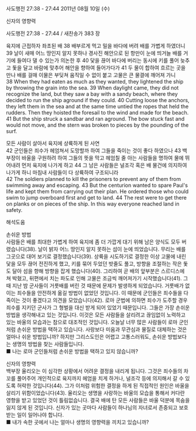 사도행전 27:38 - 27:44 
2011년 08월 10일 (수)

신자의 영향력



사도행전 27:38 - 27:44 / 새찬송가 383 장


육지에 근접하자 좌초된 배
38 배부르게 먹고 밀을 바다에 버려 배를 가볍게 하였더니 39 날이 새매 어느 땅인지 알지 못하나 경사진 해안으로 된 항만이 눈에 띄거늘 배를 거기에 들여다 댈 수 있는가 의논한 후 40 닻을 끊어 바다에 버리는 동시에 키를 풀어 늦추고 돛을 달고 바람에 맞추어 해안을 향하여 들어가다가 41 두 물이 합하여 흐르는 곳을 만나 배를 걸매 이물은 부딪쳐 움직일 수 없이 붙고 고물은 큰 물결에 깨어져 가니  
38 When they had eaten as much as they wanted, they lightened the ship by throwing the grain into the sea. 39 When daylight came, they did not recognize the land, but they saw a bay with a sandy beach, where they decided to run the ship aground if they could. 40 Cutting loose the anchors, they left them in the sea and at the same time untied the ropes that held the rudders. Then they hoisted the foresail to the wind and made for the beach. 41 But the ship struck a sandbar and ran aground. The bow stuck fast and would not move, and the stern was broken to pieces by the pounding of the surf. 

모든 사람이 살아서 육지에 상륙하게 된 사연  
42 군인들은 죄수가 헤엄쳐서 도망할까 하여 그들을 죽이는 것이 좋다 하였으나 43 백부장이 바울을 구원하려 하여 그들의 뜻을 막고 헤엄칠 줄 아는 사람들을 명하여 물에 뛰어내려 먼저 육지에 나가게 하고 44 그 남은 사람들은 널조각 혹은 배 물건에 의지하여 나가게 하니 마침내 사람들이 다 상륙하여 구조되니라   
42 The soldiers planned to kill the prisoners to prevent any of them from swimming away and escaping. 43 But the centurion wanted to spare Paul's life and kept them from carrying out their plan. He ordered those who could swim to jump overboard first and get to land. 44 The rest were to get there on planks or on pieces of the ship. In this way everyone reached land in safety.

해석도움





손쉬운 방법  
사람들은 배를 최대한 가볍게 하여 육지에 좀 더 가깝게 대기 위해 남은 양식도 모두 버렸습니다(38). 날이 밝자 어느 땅인지 알지 못하는 섬이 눈에 띄었습니다. 무리는 배를 그곳으로 대어 보기로 결정했습니다(39). 상륙을 시도하기로 결정한 이상 고물에 내린 닻을 모두 끊어 전진하게 했고, 키를 묶어 두었던 밧줄도 풀고, 방향을 조절하는 작은 돛도 달아 섬을 향해 방향을 잡게 했습니다(40). 그리하여 곧 배의 앞부분은 스르디스에 쳐 박혔고, 뒤편에서 치는 파도로 인해 고물은 조금씩 깨어져가기 시작했습니다(41). 그때 지난 밤 군사들이 거룻배를 버린 것 때문에 문제가 발생하게 되었습니다. 거룻배가 없이는 죄수들을 안전하게 옮길 방법이 없었던 것입니다. 이 때문에 군인들은 죄수들을 다 죽이는 것이 좋겠다고 의견을 모았습니다(42). 로마 군법에 의하면 죄수가 도주할 경우 죄수를 지키던 군사가 그 형벌을 대신 받게 되어 있었기 때문입니다. 그들은 가장 손쉬운 방법을 생각해내고 있는 것입니다. 이것은 모든 사람들을 살리려고 끊임없이 노력하고 있는 바울의 모습과는 참으로 대조적인 것입니다. 오늘날 너무 많은 사람들이 로마 군인처럼 손쉬운 방법을 택하고 있습니다. 사랑보다 미움과 무관심과 물질로 대체하는 것은 얼마나 쉬운 방법입니까? 하지만 그리스도인은 어렵고 고통스러워도, 손쉬운 방법보다는 생명의 방법을 찾는 사람들입니다.   
■ 나는 로마 군인들처럼 손쉬운 방법을 택하고 있지 않습니까? 

신자의 영향력  
백부장 율리오는 이 심각한 상황에서 어려운 결정을 내리게 됩니다. 그것은 죄수들의 차꼬를 풀어주어 개인적으로 육지까지 헤엄을 치게 하거나, 널조각 등에 의지해서 갈 수 있도록 허락한 것입니다(44). 그가 이처럼 위험한 결정을 하게 된 직접적인 원인은 바울을 살리기 위함이었습니다(43). 율리오는 생명을 사랑하는 바울의 모습을 통해서 커다란 영향을 받고 있었던 것이 틀림없습니다. 결국 배에 탄 모든 사람들은 바울 덕분에 목숨을 잃지 않게 된 것입니다. 신자가 있는 곳마다 사람들이 하나님의 자녀로서 존중되고 보호받는 일이 일어나야 합니다.  
■ 내가 속한 곳에서 나는 얼마나 생명의 영향력을 끼치고 있습니까?